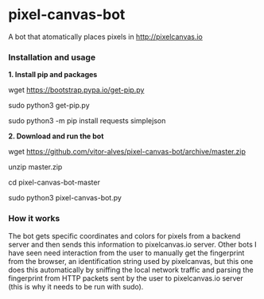 # pixel-canvas-bot
A bot that atomatically places pixels in http://pixelcanvas.io

### Installation and usage

**1. Install pip and packages**

wget https://bootstrap.pypa.io/get-pip.py

sudo python3 get-pip.py

sudo python3 -m pip install requests  simplejson

**2. Download and run the bot**

wget https://github.com/vitor-alves/pixel-canvas-bot/archive/master.zip

unzip master.zip

cd pixel-canvas-bot-master

sudo python3 pixel-canvas-bot.py

### How it works
The bot gets specific coordinates and colors for pixels from a backend server and then sends this information to pixelcanvas.io server. Other bots I have seen need interaction from the user to manually get the fingerprint from the browser, an identification string used by pixelcanvas, but this one does this automatically by sniffing the local network traffic and parsing the fingerprint from HTTP packets sent by the user to pixelcanvas.io server (this is why it needs to be run with sudo).
